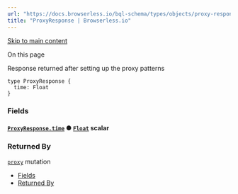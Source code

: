 ```yaml
---
url: "https://docs.browserless.io/bql-schema/types/objects/proxy-response"
title: "ProxyResponse | Browserless.io"
---
```


[Skip to main content](https://docs.browserless.io/bql-schema/types/objects/proxy-response#__docusaurus_skipToContent_fallback)

On this page

Response returned after setting up the proxy patterns

```codeBlockLines_p187
type ProxyResponse {
  time: Float
}

```

### Fields [​](https://docs.browserless.io/bql-schema/types/objects/proxy-response\#fields "Direct link to Fields")

#### [`ProxyResponse.time`](https://docs.browserless.io/bql-schema/types/objects/proxy-response\#) ● [`Float`](https://docs.browserless.io/bql-schema/types/scalars/float) scalar [​](https://docs.browserless.io/bql-schema/types/objects/proxy-response\#proxyresponsetimefloat- "Direct link to proxyresponsetimefloat-")

### Returned By [​](https://docs.browserless.io/bql-schema/types/objects/proxy-response\#returned-by "Direct link to Returned By")

[`proxy`](https://docs.browserless.io/bql-schema/operations/mutations/proxy) mutation

- [Fields](https://docs.browserless.io/bql-schema/types/objects/proxy-response#fields)
- [Returned By](https://docs.browserless.io/bql-schema/types/objects/proxy-response#returned-by)